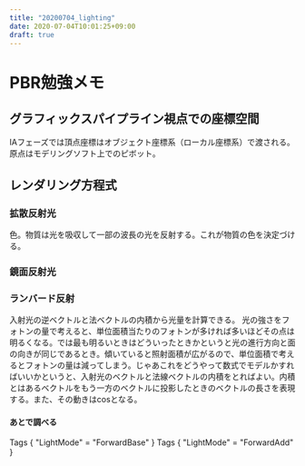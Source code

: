 ```yaml
---
title: "20200704_lighting"
date: 2020-07-04T10:01:25+09:00
draft: true
---
```



# PBR勉強メモ
## グラフィックスパイプライン視点での座標空間
IAフェーズでは頂点座標はオブジェクト座標系（ローカル座標系）で渡される。
原点はモデリングソフト上でのピボット。

## レンダリング方程式

### 拡散反射光
色。物質は光を吸収して一部の波長の光を反射する。これが物質の色を決定づける。

### 鏡面反射光

### ランバード反射
入射光の逆ベクトルと法ベクトルの内積から光量を計算できる。
光の強さをフォトンの量で考えると、単位面積当たりのフォトンが多ければ多いほどその点は明るくなる。では最も明るいときはどういったときかというと光の進行方向と面の向きが同じであるとき。傾いていると照射面積が広がるので、単位面積で考えるとフォトンの量は減ってしまう。じゃあこれをどうやって数式でモデルかすればいいかというと、入射光のベクトルと法線ベクトルの内積をとればよい。内積とはあるベクトルをもう一方のベクトルに投影したときのベクトルの長さを表現する。また、その動きはcosとなる。

#### あとで調べる
Tags { "LightMode" = "ForwardBase" }
Tags { "LightMode" = "ForwardAdd" }
